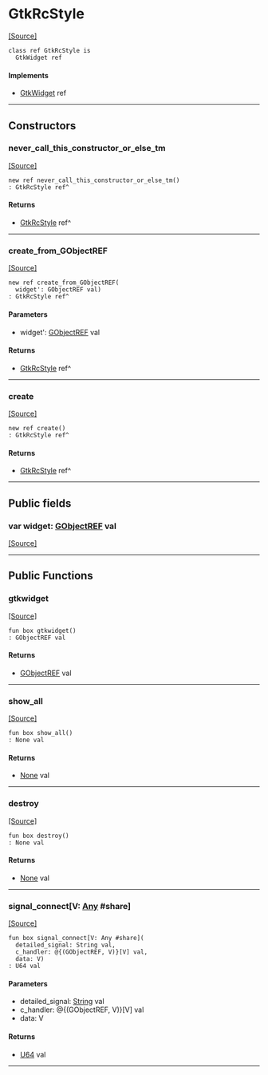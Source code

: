 # GtkRcStyle
<span class="source-link">[[Source]](src/gtk3/GtkRcStyle.md#L6)</span>
```pony
class ref GtkRcStyle is
  GtkWidget ref
```

#### Implements

* [GtkWidget](gtk3-GtkWidget.md) ref

---

## Constructors

### never_call_this_constructor_or_else_tm
<span class="source-link">[[Source]](src/gtk3/GtkRcStyle.md#L10)</span>


```pony
new ref never_call_this_constructor_or_else_tm()
: GtkRcStyle ref^
```

#### Returns

* [GtkRcStyle](gtk3-GtkRcStyle.md) ref^

---

### create_from_GObjectREF
<span class="source-link">[[Source]](src/gtk3/GtkRcStyle.md#L13)</span>


```pony
new ref create_from_GObjectREF(
  widget': GObjectREF val)
: GtkRcStyle ref^
```
#### Parameters

*   widget': [GObjectREF](gtk3-..-gobject-GObjectREF.md) val

#### Returns

* [GtkRcStyle](gtk3-GtkRcStyle.md) ref^

---

### create
<span class="source-link">[[Source]](src/gtk3/GtkRcStyle.md#L17)</span>


```pony
new ref create()
: GtkRcStyle ref^
```

#### Returns

* [GtkRcStyle](gtk3-GtkRcStyle.md) ref^

---

## Public fields

### var widget: [GObjectREF](gtk3-..-gobject-GObjectREF.md) val
<span class="source-link">[[Source]](src/gtk3/GtkRcStyle.md#L7)</span>



---

## Public Functions

### gtkwidget
<span class="source-link">[[Source]](src/gtk3/GtkRcStyle.md#L9)</span>


```pony
fun box gtkwidget()
: GObjectREF val
```

#### Returns

* [GObjectREF](gtk3-..-gobject-GObjectREF.md) val

---

### show_all
<span class="source-link">[[Source]](src/gtk3/GtkWidget.md#L4)</span>


```pony
fun box show_all()
: None val
```

#### Returns

* [None](builtin-None.md) val

---

### destroy
<span class="source-link">[[Source]](src/gtk3/GtkWidget.md#L10)</span>


```pony
fun box destroy()
: None val
```

#### Returns

* [None](builtin-None.md) val

---

### signal_connect\[V: [Any](builtin-Any.md) #share\]
<span class="source-link">[[Source]](src/gtk3/GtkWidget.md#L13)</span>


```pony
fun box signal_connect[V: Any #share](
  detailed_signal: String val,
  c_handler: @{(GObjectREF, V)}[V] val,
  data: V)
: U64 val
```
#### Parameters

*   detailed_signal: [String](builtin-String.md) val
*   c_handler: @{(GObjectREF, V)}[V] val
*   data: V

#### Returns

* [U64](builtin-U64.md) val

---

